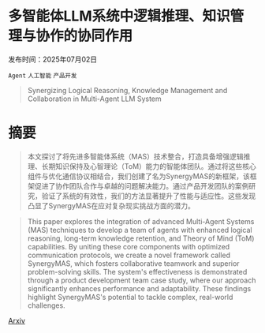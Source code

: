 # 多智能体LLM系统中逻辑推理、知识管理与协作的协同作用

发布时间：2025年07月02日

`Agent` `人工智能` `产品开发`

> Synergizing Logical Reasoning, Knowledge Management and Collaboration in Multi-Agent LLM System

# 摘要

> 本文探讨了将先进多智能体系统（MAS）技术整合，打造具备增强逻辑推理、长期知识保持及心智理论（ToM）能力的智能体团队。通过将这些核心组件与优化通信协议相结合，我们创建了名为SynergyMAS的新框架，该框架促进了协作团队合作与卓越的问题解决能力。通过产品开发团队的案例研究，验证了系统的有效性，我们的方法显著提升了性能与适应性。这些发现凸显了SynergyMAS在应对复杂现实挑战方面的潜力。

> This paper explores the integration of advanced Multi-Agent Systems (MAS) techniques to develop a team of agents with enhanced logical reasoning, long-term knowledge retention, and Theory of Mind (ToM) capabilities. By uniting these core components with optimized communication protocols, we create a novel framework called SynergyMAS, which fosters collaborative teamwork and superior problem-solving skills. The system's effectiveness is demonstrated through a product development team case study, where our approach significantly enhances performance and adaptability. These findings highlight SynergyMAS's potential to tackle complex, real-world challenges.

[Arxiv](https://arxiv.org/abs/2507.02170)